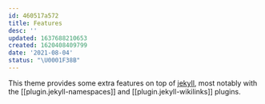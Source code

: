 ```yaml
---
id: 460517a572
title: Features
desc: ''
updated: 1637688210653
created: 1620408409799
date: '2021-08-04'
status: "\U0001F38B"
---
```


This theme provides some extra features on top of [jekyll](https://jekyllrb.com/), most notably with the [[plugin.jekyll-namespaces]] and [[plugin.jekyll-wikilinks]] plugins.
